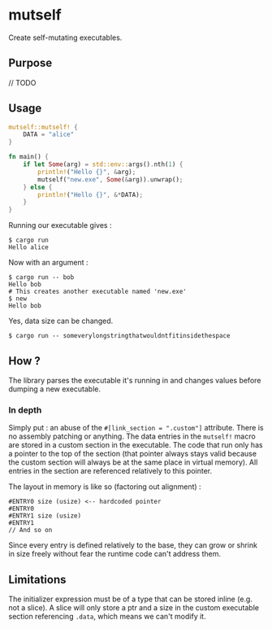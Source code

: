 # mutself

Create self-mutating executables.

## Purpose

// TODO

## Usage

```rust
mutself::mutself! {
    DATA = "alice"
}

fn main() {
    if let Some(arg) = std::env::args().nth(1) {
        println!("Hello {}", &arg);
        mutself("new.exe", Some(&arg)).unwrap();
    } else {
        println!("Hello {}", &*DATA);
    }
}
```

Running our executable gives :

```shell
$ cargo run
Hello alice
```

Now with an argument :

```shell
$ cargo run -- bob
Hello bob
# This creates another executable named 'new.exe'
$ new
Hello bob
```

Yes, data size can be changed.

```shell
$ cargo run -- someverylongstringthatwouldntfitinsidethespace
```

## How ?

The library parses the executable it's running in and changes values before dumping a new executable.

### In depth

Simply put : an abuse of the `#[link_section = ".custom"]` attribute. There is no assembly patching or anything. The
data entries in the `mutself!` macro are stored in a custom section in the executable. The code that run only has a
pointer to the top of the section (that pointer always stays valid because the custom section will always be at the
same place in virtual memory). All entries in the section are referenced relatively to this pointer.

The layout in memory is like so (factoring out alignment) :

```text
#ENTRY0 size (usize) <-- hardcoded pointer
#ENTRY0
#ENTRY1 size (usize)
#ENTRY1
// And so on
```

Since every entry is defined relatively to the base, they can grow or shrink in size freely without fear the runtime
code can't address them.

## Limitations

The initializer expression must be of a type that can be stored inline (e.g. not a slice). A slice will only store a ptr
and a size in the custom executable section referencing `.data`, which means we can't modify it.
